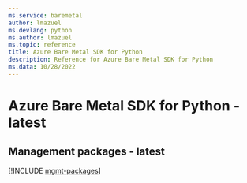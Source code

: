 ```yaml
---
ms.service: baremetal
author: lmazuel
ms.devlang: python
ms.author: lmazuel
ms.topic: reference
title: Azure Bare Metal SDK for Python
description: Reference for Azure Bare Metal SDK for Python
ms.data: 10/28/2022
---
```

# Azure Bare Metal SDK for Python - latest

## Management packages - latest
[!INCLUDE [mgmt-packages](bare-metal-mgmt-index.md)]